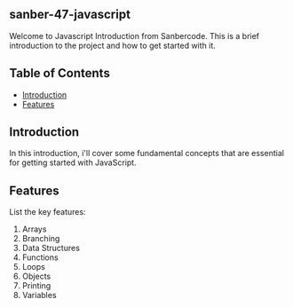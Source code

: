 ## sanber-47-javascript
Welcome to Javascript Introduction from Sanbercode.  This is a brief introduction to the project and how to get started with it.

## Table of Contents

- [Introduction](#introduction)
- [Features](#features)

## Introduction

In this introduction, i'll cover some fundamental concepts that are essential for getting started with JavaScript.

## Features

List the key features:
  1. Arrays
  2. Branching
  3. Data Structures
  4. Functions
  5. Loops
  6. Objects
  7. Printing
  8. Variables
